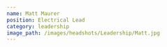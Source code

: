 ```yaml
---
name: Matt Maurer
position: Electrical Lead
category: leadership
image_path: /images/headshots/Leadership/Matt.jpg
---
```

